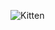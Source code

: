 ![Kitten](https://blogger.googleusercontent.com/img/b/R29vZ2xl/AVvXsEiCMXFpk-2hybYWU42al3gZjLNh6INwreZ8xfhnHBq5U_3X0BrY2ZLCE2bCMRAN4015ciZvaKQWd8MPlxr-VDbX4tpNpfz9ewV6XZ4L7dDkYB7dke6xJHPxifmQvOVFItn2FVrH6L9tsJHo2Mv0w3BnFyRPkrSjiRcGo0PqKP54JZBGm1q5p9hyczDQ/s302/The%20Hitchhiker's%20Guide%20to%20the%20Galaxy%20600x600.jpg#thumbnail)
